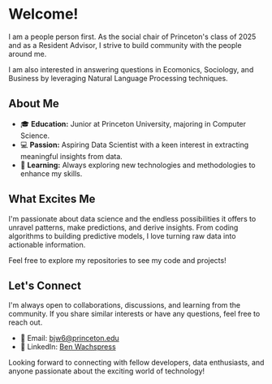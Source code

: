 # Welcome! 

I am a people person first. As the social chair of Princeton's class of 2025 and as a Resident Advisor, I strive to build community with the people around me. 

I am also interested in answering questions in Ecomonics, Sociology, and Business by leveraging Natural Language Processing techniques.

## About Me

- 🎓 **Education:** Junior at Princeton University, majoring in Computer Science.
- 💻 **Passion:** Aspiring Data Scientist with a keen interest in extracting meaningful insights from data.
- 🌱 **Learning:** Always exploring new technologies and methodologies to enhance my skills.

## What Excites Me

I'm passionate about data science and the endless possibilities it offers to unravel patterns, make predictions, and derive insights. From coding algorithms to building predictive models, I love turning raw data into actionable information.

Feel free to explore my repositories to see my code and projects!

## Let's Connect

I'm always open to collaborations, discussions, and learning from the community. If you share similar interests or have any questions, feel free to reach out.

- 📧 Email: [bjw6@princeton.edu](mailto:bjw6@princeton.edu)
- 💼 LinkedIn: [Ben Wachspress](https://www.linkedin.com/in/benwachspress/)

Looking forward to connecting with fellow developers, data enthusiasts, and anyone passionate about the exciting world of technology!
